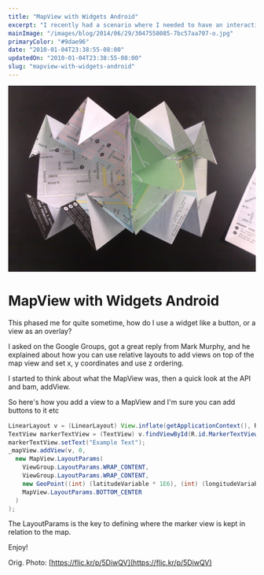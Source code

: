 ```yaml
---
title: "MapView with Widgets Android"
excerpt: "I recently had a scenario where I needed to have an interactive map pin on Android and this is how I did it."
mainImage: "/images/blog/2014/06/29/3047558085-7bc57aa707-o.jpg"
primaryColor: "#9dae96"
date: "2010-01-04T23:38:55-08:00"
updatedOn: "2010-01-04T23:38:55-08:00"
slug: "mapview-with-widgets-android"
---
```

![Key art for blog post "MapView with Widgets Android "](/images/blog/2014/06/29/3047558085-7bc57aa707-o.jpg)

# MapView with Widgets Android

This phased me for quite sometime, how do I use a widget like a button, or a view as an overlay?

I asked on the Google Groups, got a great reply from Mark Murphy, and he explained about how you can use relative layouts to add views on top of the map view and set x, y coordinates and use z ordering.

I started to think about what the MapView was, then a quick look at the API and bam, addView.

So here's how you add a view to a MapView and I'm sure you can add buttons to it etc

```java
LinearLayout v = (LinearLayout) View.inflate(getApplicationContext(), R.layout.markerlayout, null);
TextView markerTextView = (TextView) v.findViewById(R.id.MarkerTextView);
markerTextView.setText("Example Text");
_mapView.addView(v, 0,
  new MapView.LayoutParams(
    ViewGroup.LayoutParams.WRAP_CONTENT,
    ViewGroup.LayoutParams.WRAP_CONTENT,
    new GeoPoint((int) (latitudeVariable * 1E6), (int) (longitudeVariable * 1E6)),
    MapView.LayoutParams.BOTTOM_CENTER
  )
);
```

The LayoutParams is the key to defining where the marker view is kept in relation to the map.

Enjoy!

Orig. Photo: [https://flic.kr/p/5DiwQV](https://flic.kr/p/5DiwQV)